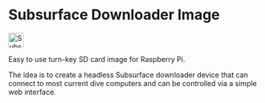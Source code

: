 # Subsurface Downloader Image

<a href="https://subsurface-divelog.org"><img src="https://subsurface-divelog.org/static/images/subsurface-icon.png" height="30" alt="Subsurface homepage"></a>

Easy to use turn-key SD card image for Raspberry Pi.

The idea is to create a headless Subsurface downloader device that can connect to most current dive computers and can be controlled via a simple web interface.
